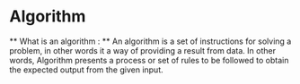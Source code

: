 # Algorithm

** What is an algorithm : **
An algorithm is a set of instructions for solving a problem, in other words it a way of providing a result from data.
In other words, Algorithm presents a process or set of rules to be followed to obtain the expected output from the given input.
